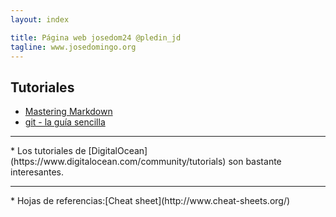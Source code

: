 ```yaml
---
layout: index

title: Página web josedom24 @pledin_jd
tagline: www.josedomingo.org
---
```


## Tutoriales

* [Mastering Markdown](https://guides.github.com/features/mastering-markdown/)
* [git - la guía sencilla](http://rogerdudler.github.io/git-guide/index.es.html)
<hr/>
* Los tutoriales de [DigitalOcean](https://www.digitalocean.com/community/tutorials) son bastante interesantes.
<hr/>
* Hojas de referencias:[Cheat sheet](http://www.cheat-sheets.org/)